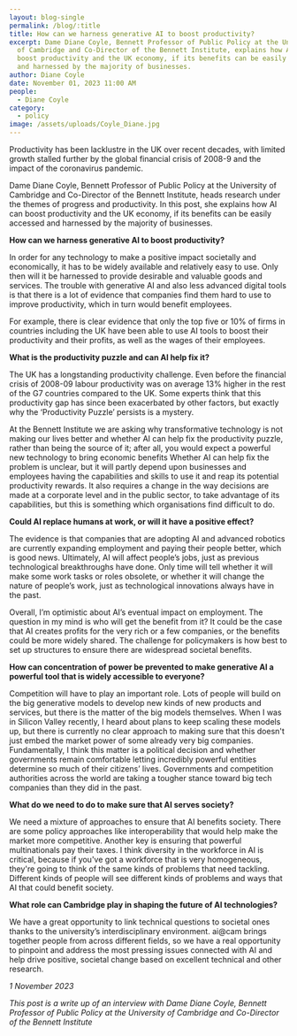 ```yaml
---
layout: blog-single
permalink: /blog/:title
title: How can we harness generative AI to boost productivity?
excerpt: Dame Diane Coyle, Bennett Professor of Public Policy at the University
  of Cambridge and Co-Director of the Bennett Institute, explains how AI can
  boost productivity and the UK economy, if its benefits can be easily accessed
  and harnessed by the majority of businesses.
author: Diane Coyle
date: November 01, 2023 11:00 AM
people:
  - Diane Coyle
category:
  - policy
image: /assets/uploads/Coyle_Diane.jpg
---
```

Productivity has been lacklustre in the UK over recent decades, with limited growth stalled further by the global financial crisis of 2008-9 and the impact of the coronavirus pandemic.

Dame Diane Coyle, Bennett Professor of Public Policy at the University of Cambridge and Co-Director of the Bennett Institute, heads research under the themes of progress and productivity.  In this post, she explains how AI can boost productivity and the UK economy, if its benefits can be easily accessed and harnessed by the majority of businesses.

**How can we harness generative AI to boost productivity?**

In order for any technology to make a positive impact societally and economically, it has to be widely available and relatively easy to use. Only then will it be harnessed to provide desirable and valuable goods and services. The trouble with generative AI and also less advanced digital tools is that there is a lot of evidence that companies find them hard to use to improve productivity, which in turn would benefit employees. 

For example, there is clear evidence that only the top five or 10% of firms in countries including the UK have been able to use AI tools to boost their productivity and their profits, as well as the wages of their employees.

**What is the productivity puzzle and can AI help fix it?**

The UK has a longstanding productivity challenge. Even before the financial crisis of 2008-09 labour productivity was on average 13% higher in the rest of the G7 countries compared to the UK. Some experts think that this productivity gap has since been exacerbated by other factors, but exactly why the ‘Productivity Puzzle’ persists is a mystery. 

At the Bennett Institute we are asking why transformative technology is not making our lives better and whether AI can help fix the productivity puzzle, rather than being the source of it; after all, you would expect a powerful new technology to bring economic benefits Whether AI can help fix the problem is unclear, but it will partly depend upon businesses and employees having the capabilities and skills to use it and reap its potential productivity rewards. It also requires a change in the way decisions are made at a corporate level and in the public sector, to take advantage of its capabilities, but this is something which organisations find difficult to do.

**Could AI replace humans at work, or will it have a positive effect?**

The evidence is that companies that are adopting AI and advanced robotics are currently expanding employment and paying their people better, which is good news. Ultimately, AI will affect people’s jobs, just as previous technological breakthroughs have done. Only time will tell whether it will make some work tasks or roles obsolete, or whether it will change the nature of people’s work, just as technological innovations always have in the past.

Overall, I’m optimistic about AI’s eventual impact on employment. The question in my mind is who will get the benefit from it? It could be the case that AI creates profits for the very rich or a few companies, or the benefits could be more widely shared. The challenge for policymakers is how best to set up structures to ensure there are widespread societal benefits.

**How can concentration of power be prevented to make generative AI a powerful tool that is widely accessible to everyone?**

Competition will have to play an important role. Lots of people will build on the big generative models to develop new kinds of new products and services, but there is the matter of the big models themselves. When I was in Silicon Valley recently, I heard about plans to keep scaling these models up, but there is currently no clear approach to making sure that this doesn't just embed the market power of some already very big companies.  Fundamentally, I think this matter is a political decision and whether governments remain comfortable letting incredibly powerful entities determine so much of their citizens’ lives. Governments and competition authorities across the world are taking a tougher stance toward big tech companies than they did in the past.

**What do we need to do to make sure that AI serves society?**

We need a mixture of approaches to ensure that AI benefits society. There are some policy approaches like interoperability that would help make the market more competitive. Another key is ensuring that powerful multinationals pay their taxes. I think diversity in the workforce in AI is critical, because if you've got a workforce that is very homogeneous, they're going to think of the same kinds of problems that need tackling. Different kinds of people will see different kinds of problems and ways that AI that could benefit society. 

**What role can Cambridge play in shaping the future of AI technologies?**
   
We have a great opportunity to link technical questions to societal ones thanks to the university’s interdisciplinary environment. ai@cam brings together people from across different fields, so we have a real opportunity to pinpoint and address the most pressing issues connected with AI and help drive positive, societal change based on excellent technical and other research.

*1 November 2023*

*This post is a write up of an interview with Dame Diane Coyle, Bennett Professor of Public Policy at the University of Cambridge and Co-Director of the Bennett Institute*

